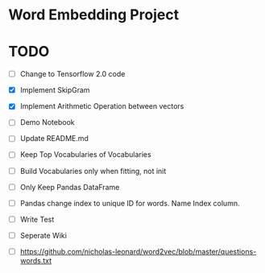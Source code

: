 # Word Embedding Project

# TODO

- [ ] Change to Tensorflow 2.0 code
- [X] Implement SkipGram
- [x] Implement Arithmetic Operation between vectors
- [ ] Demo Notebook
- [ ] Update README.md
- [ ] Keep Top Vocabularies of Vocabularies
- [ ] Build Vocabularies only when fitting, not init
- [ ] Only Keep Pandas DataFrame
- [ ] Pandas change index to unique ID for words. Name Index column.
- [ ] Write Test
- [ ] Seperate Wiki
- [ ] https://github.com/nicholas-leonard/word2vec/blob/master/questions-words.txt
 